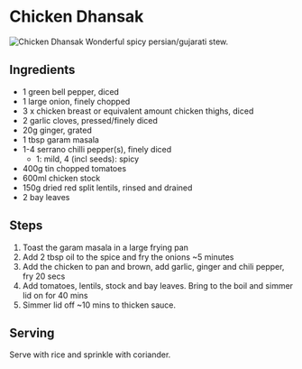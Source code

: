 Chicken Dhansak
======================
![Chicken Dhansak](imgs-chicken-dhansak/chicken_dhandask.jpg "Chicken Dhansak")
Wonderful spicy persian/gujarati stew.

Ingredients
-----------
- 1 green bell pepper, diced
- 1 large onion, finely chopped
- 3 x chicken breast or equivalent amount chicken thighs, diced
- 2 garlic cloves, pressed/finely diced
- 20g ginger, grated
- 1 tbsp garam masala
- 1-4 serrano chilli pepper(s), finely diced
  - 1: mild, 4 (incl seeds): spicy
- 400g tin chopped tomatoes
- 600ml chicken stock
- 150g dried red split lentils, rinsed and drained
- 2 bay leaves

Steps
-----
1. Toast the garam masala in a large frying pan
2. Add 2 tbsp oil to the spice and fry the onions ~5 minutes
3. Add the chicken to pan and brown, add garlic, ginger and chili pepper, fry 20 secs
4. Add tomatoes, lentils, stock and bay leaves. Bring to the boil and simmer lid on for 40 mins
5. Simmer lid off ~10 mins to thicken sauce.

Serving
-------
Serve with rice and sprinkle with coriander.
